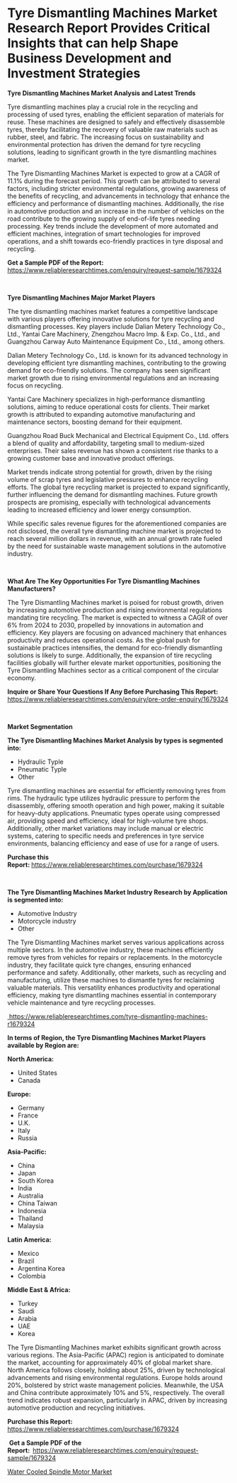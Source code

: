 <p><h1>Tyre Dismantling Machines Market Research Report Provides Critical Insights that can help Shape Business Development and Investment Strategies</h1></p><p><strong>Tyre Dismantling Machines Market Analysis and Latest Trends</strong></p>
<p><p>Tyre dismantling machines play a crucial role in the recycling and processing of used tyres, enabling the efficient separation of materials for reuse. These machines are designed to safely and effectively disassemble tyres, thereby facilitating the recovery of valuable raw materials such as rubber, steel, and fabric. The increasing focus on sustainability and environmental protection has driven the demand for tyre recycling solutions, leading to significant growth in the tyre dismantling machines market.</p><p>The Tyre Dismantling Machines Market is expected to grow at a CAGR of 11.1% during the forecast period. This growth can be attributed to several factors, including stricter environmental regulations, growing awareness of the benefits of recycling, and advancements in technology that enhance the efficiency and performance of dismantling machines. Additionally, the rise in automotive production and an increase in the number of vehicles on the road contribute to the growing supply of end-of-life tyres needing processing. Key trends include the development of more automated and efficient machines, integration of smart technologies for improved operations, and a shift towards eco-friendly practices in tyre disposal and recycling.</p></p>
<p><strong>Get a Sample PDF of the Report:&nbsp;</strong> <a href="https://www.reliableresearchtimes.com/enquiry/request-sample/1679324?utm_campaign=2891&utm_medium=2&utm_source=Github&utm_content=ia&utm_term=24032025&utm_id=tyre-dismantling-machines">https://www.reliableresearchtimes.com/enquiry/request-sample/1679324</a></p>
<p>&nbsp;</p>
<p><strong>Tyre Dismantling Machines Major Market Players</strong></p>
<p><p>The tyre dismantling machines market features a competitive landscape with various players offering innovative solutions for tyre recycling and dismantling processes. Key players include Dalian Metery Technology Co., Ltd., Yantai Care Machinery, Zhengzhou Macro Imp. & Exp. Co., Ltd., and Guangzhou Carway Auto Maintenance Equipment Co., Ltd., among others.</p><p>Dalian Metery Technology Co., Ltd. is known for its advanced technology in developing efficient tyre dismantling machines, contributing to the growing demand for eco-friendly solutions. The company has seen significant market growth due to rising environmental regulations and an increasing focus on recycling.</p><p>Yantai Care Machinery specializes in high-performance dismantling solutions, aiming to reduce operational costs for clients. Their market growth is attributed to expanding automotive manufacturing and maintenance sectors, boosting demand for their equipment. </p><p>Guangzhou Road Buck Mechanical and Electrical Equipment Co., Ltd. offers a blend of quality and affordability, targeting small to medium-sized enterprises. Their sales revenue has shown a consistent rise thanks to a growing customer base and innovative product offerings.</p><p>Market trends indicate strong potential for growth, driven by the rising volume of scrap tyres and legislative pressures to enhance recycling efforts. The global tyre recycling market is projected to expand significantly, further influencing the demand for dismantling machines. Future growth prospects are promising, especially with technological advancements leading to increased efficiency and lower energy consumption.</p><p>While specific sales revenue figures for the aforementioned companies are not disclosed, the overall tyre dismantling machine market is projected to reach several million dollars in revenue, with an annual growth rate fueled by the need for sustainable waste management solutions in the automotive industry.</p></p>
<p>&nbsp;</p>
<p><strong>What Are The Key Opportunities For Tyre Dismantling Machines Manufacturers?</strong></p>
<p><p>The Tyre Dismantling Machines market is poised for robust growth, driven by increasing automotive production and rising environmental regulations mandating tire recycling. The market is expected to witness a CAGR of over 6% from 2024 to 2030, propelled by innovations in automation and efficiency. Key players are focusing on advanced machinery that enhances productivity and reduces operational costs. As the global push for sustainable practices intensifies, the demand for eco-friendly dismantling solutions is likely to surge. Additionally, the expansion of tire recycling facilities globally will further elevate market opportunities, positioning the Tyre Dismantling Machines sector as a critical component of the circular economy.</p></p>
<p><strong>Inquire or Share Your Questions If Any Before Purchasing This Report:</strong> <a href="https://www.reliableresearchtimes.com/enquiry/pre-order-enquiry/1679324?utm_campaign=2891&utm_medium=2&utm_source=Github&utm_content=ia&utm_term=24032025&utm_id=tyre-dismantling-machines">https://www.reliableresearchtimes.com/enquiry/pre-order-enquiry/1679324</a></p>
<p>&nbsp;</p>
<p><strong>Market Segmentation</strong></p>
<p><strong>The Tyre Dismantling Machines Market Analysis by types is segmented into:</strong></p>
<p><ul><li>Hydraulic Typle</li><li>Pneumatic Typle</li><li>Other</li></ul></p>
<p><p>Tyre dismantling machines are essential for efficiently removing tyres from rims. The hydraulic type utilizes hydraulic pressure to perform the disassembly, offering smooth operation and high power, making it suitable for heavy-duty applications. Pneumatic types operate using compressed air, providing speed and efficiency, ideal for high-volume tyre shops. Additionally, other market variations may include manual or electric systems, catering to specific needs and preferences in tyre service environments, balancing efficiency and ease of use for a range of users.</p></p>
<p><strong>Purchase this Report:&nbsp;</strong><a href="https://www.reliableresearchtimes.com/purchase/1679324?utm_campaign=2891&utm_medium=2&utm_source=Github&utm_content=ia&utm_term=24032025&utm_id=tyre-dismantling-machines">https://www.reliableresearchtimes.com/purchase/1679324</a></p>
<p>&nbsp;</p>
<p><strong>The Tyre Dismantling Machines Market Industry Research by Application is segmented into:</strong></p>
<p><ul><li>Automotive Industry</li><li>Motorcycle industry</li><li>Other</li></ul></p>
<p><p>The Tyre Dismantling Machines market serves various applications across multiple sectors. In the automotive industry, these machines efficiently remove tyres from vehicles for repairs or replacements. In the motorcycle industry, they facilitate quick tyre changes, ensuring enhanced performance and safety. Additionally, other markets, such as recycling and manufacturing, utilize these machines to dismantle tyres for reclaiming valuable materials. This versatility enhances productivity and operational efficiency, making tyre dismantling machines essential in contemporary vehicle maintenance and tyre recycling processes.</p></p>
<p><a href="https://www.reliableresearchtimes.com/tyre-dismantling-machines-r1679324?utm_campaign=2891&utm_medium=2&utm_source=Github&utm_content=ia&utm_term=24032025&utm_id=tyre-dismantling-machines">&nbsp;https://www.reliableresearchtimes.com/tyre-dismantling-machines-r1679324</a></p>
<p><strong>In terms of Region, the Tyre Dismantling Machines Market Players available by Region are:</strong></p>
<p>
    <p> <strong> North America: </strong>
        <ul>
            <li>United States</li>
            <li>Canada</li>
        </ul>
        </p> 
    <p> <strong> Europe: </strong>
        <ul>
            <li>Germany</li>
            <li>France</li>
            <li>U.K.</li>
            <li>Italy</li>
            <li>Russia</li>
        </ul>
        </p> 
    <p> <strong> Asia-Pacific: </strong>
        <ul>
            <li>China</li>
            <li>Japan</li>
            <li>South Korea</li>
            <li>India</li>
            <li>Australia</li>
            <li>China Taiwan</li>
            <li>Indonesia</li>
            <li>Thailand</li>
            <li>Malaysia</li>
        </ul>
        </p> 
    <p> <strong> Latin America: </strong>
        <ul>
            <li>Mexico</li>
            <li>Brazil</li>
            <li>Argentina Korea</li>
            <li>Colombia</li>
        </ul>
        </p> 
    <p> <strong> Middle East & Africa: </strong>
        <ul>
            <li>Turkey</li>
            <li>Saudi</li>
            <li>Arabia</li>
            <li>UAE</li>
            <li>Korea</li>
        </ul>
    </p>
    </p>
<p><p>The Tyre Dismantling Machines market exhibits significant growth across various regions. The Asia-Pacific (APAC) region is anticipated to dominate the market, accounting for approximately 40% of global market share. North America follows closely, holding about 25%, driven by technological advancements and rising environmental regulations. Europe holds around 20%, bolstered by strict waste management policies. Meanwhile, the USA and China contribute approximately 10% and 5%, respectively. The overall trend indicates robust expansion, particularly in APAC, driven by increasing automotive production and recycling initiatives.</p></p>
<p><strong>Purchase this Report: </strong><a href="https://www.reliableresearchtimes.com/purchase/1679324?utm_campaign=2891&utm_medium=2&utm_source=Github&utm_content=ia&utm_term=24032025&utm_id=tyre-dismantling-machines">https://www.reliableresearchtimes.com/purchase/1679324</a></p>
<p>&nbsp;<strong>Get a Sample PDF of the Report:&nbsp;&nbsp;</strong><a href="https://www.reliableresearchtimes.com/enquiry/request-sample/1679324?utm_campaign=2891&utm_medium=2&utm_source=Github&utm_content=ia&utm_term=24032025&utm_id=tyre-dismantling-machines">https://www.reliableresearchtimes.com/enquiry/request-sample/1679324</a></p>
<p><strong></strong></p>
<p><p><a href="https://github.com/chikenmhamdi/Market-Research-Report-List-1/blob/main/water-cooled-spindle-motor-market.md?utm_campaign=2891&utm_medium=2&utm_source=Github&utm_content=ia&utm_term=24032025&utm_id=tyre-dismantling-machines">Water Cooled Spindle Motor Market</a></p></p>